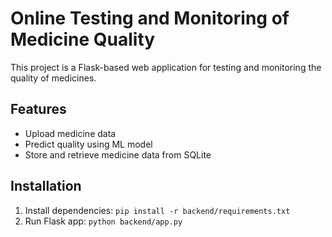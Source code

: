 # Online Testing and Monitoring of Medicine Quality

This project is a Flask-based web application for testing and monitoring the quality of medicines.

## Features
- Upload medicine data
- Predict quality using ML model
- Store and retrieve medicine data from SQLite

## Installation
1. Install dependencies: `pip install -r backend/requirements.txt`
2. Run Flask app: `python backend/app.py`

